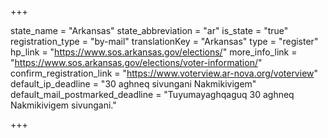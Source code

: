 +++

state_name = "Arkansas"
state_abbreviation = "ar"
is_state = "true"
registration_type = "by-mail"
translationKey = "Arkansas"
type = "register"
hp_link = "https://www.sos.arkansas.gov/elections/"
more_info_link = "https://www.sos.arkansas.gov/elections/voter-information/"
confirm_registration_link = "https://www.voterview.ar-nova.org/voterview"
default_ip_deadline = "30 aghneq sivungani Nakmikivigem"
default_mail_postmarked_deadline = "Tuyumayaghqaguq 30 aghneq Nakmikivigem sivungani."

+++